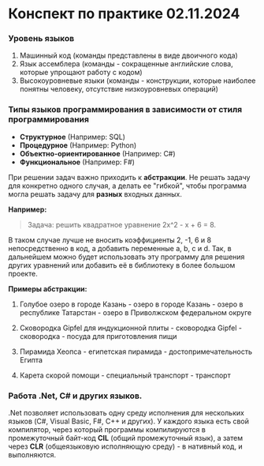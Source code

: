# Конспект по практике 02.11.2024

### Уровень языков

1. Машинный код (команды представлены в виде двоичного кода)
2. Язык ассемблера (команды - сокращенные английские слова, которые упрощают работу с кодом)
3. Высокоуровневые языки (команды - конструкции, которые наиболее понятны человеку, отсутствие низкоуровневых операций)

### Типы языков программирования в зависимости от стиля программирования

* **Структурное** (Например: SQL)
* **Процедурное** (Например: Python)
* **Объектно-ориентированное** (Например: С#)
* **Функциональное** (Например: F#)

При решении задач важно приходить к **абстракции**. Не решать задачу для конкретно одного случая, а делать ее "гибкой", чтобы программа могла решать задачу для **разных** входных данных.

**Например:**

> Задача: решить квадратное уравнение 2x^2 - x + 6 = 8.

В таком случае лучше не вносить коэффициенты 2, -1, 6 и 8 непосредственно в код, а добавить переменные a, b, c и d. Так, в дальнейшем можно будет использовать эту программу для решения других уравнений или добавить её в библиотеку в более большом проекте.

**Примеры абстракции:**

1. Голубое озеро в городе Казань - озеро в городе Казань - озеро в республике Татарстан - озеро в Приволжском федеральном округе

2. Сковородка Gipfel для индукционной плиты - сковородка Gipfel - сковородка - посуда для приготовления пищи

3. Пирамида Хеопса - египетская пирамида - достопримечательность Египта

4. Карета скорой помощи - специальный транспорт - транспорт


### Работа .Net, C# и других языков.

.Net позволяет использовать одну среду исполнения для нескольких языков (C#, Visual Basic, F#, C++ и других). У каждого языка есть свой компилятор, через который программы компилируются в промежуточный байт-код **CIL** (общий промежуточный язык), а затем через **CLR** (общеязыковую исполняющую среду) - в нативный код, и выполняются.
